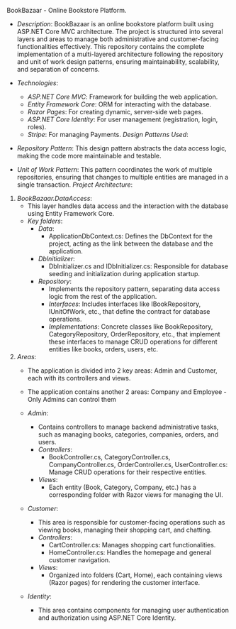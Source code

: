 BookBazaar - Online Bookstore Platform.

- *Description*: BookBazaar is an online bookstore platform built using ASP.NET Core MVC architecture. The project is structured into several layers and areas to manage both administrative and customer-facing functionalities effectively. This repository contains the complete implementation of a multi-layered architecture following the repository and unit of work design patterns, ensuring maintainability, scalability, and separation of concerns.

- *Technologies*:
  - *ASP.NET Core MVC*: Framework for building the web application.
  - *Entity Framework Core*: ORM for interacting with the database.
  - *Razor Pages*: For creating dynamic, server-side web pages.
  - *ASP.NET Core Identity*: For user management (registration, login, roles).
  - *Stripe*: For managing Payments.
*Design Patterns Used*:
- *Repository Pattern*: This design pattern abstracts the data access logic, making the code more maintainable and testable.
- *Unit of Work Pattern*: This pattern coordinates the work of multiple repositories, ensuring that changes to multiple entities are managed in a single transaction.
*Project Architecture*:
1. *BookBazaar.DataAccess*:
   - This layer handles data access and the interaction with the database using Entity Framework Core.
   - *Key folders*:
     - *Data*: 
       - ApplicationDbContext.cs: Defines the DbContext for the project, acting as the link between the database and the application.
     - *DbInitializer*: 
       - DbInitializer.cs and IDbInitializer.cs: Responsible for database seeding and initialization during application startup.
     - *Repository*: 
       - Implements the repository pattern, separating data access logic from the rest of the application.
       - *Interfaces*: Includes interfaces like IBookRepository, IUnitOfWork, etc., that define the contract for database operations.
       - *Implementations*: Concrete classes like BookRepository, CategoryRepository, OrderRepository, etc., that implement these interfaces to manage CRUD operations for different entities like books, orders, users, etc.
2. *Areas*:
   - The application is divided into 2 key areas: Admin and Customer, each with its controllers and views.
   - The application contains another 2 areas: Company and Employee - Only Admins can control them
   
   - *Admin*:
     - Contains controllers to manage backend administrative tasks, such as managing books, categories, companies, orders, and users.
     - *Controllers*:
       - BookController.cs, CategoryController.cs, CompanyController.cs, OrderController.cs, UserController.cs: Manage CRUD operations for their respective entities.
     - *Views*: 
       - Each entity (Book, Category, Company, etc.) has a corresponding folder with Razor views for managing the UI.
   
   - *Customer*:
     - This area is responsible for customer-facing operations such as viewing books, managing their shopping cart, and chatting.
     - *Controllers*:
       - CartController.cs: Manages shopping cart functionalities.
       - HomeController.cs: Handles the homepage and general customer navigation.
     - *Views*:
       - Organized into folders (Cart, Home), each containing views (Razor pages) for rendering the customer interface.
       
   - *Identity*:
       - This area contains components for managing user authentication and authorization using ASP.NET Core Identity.
